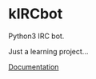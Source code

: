 # kIRCbot

Python3 IRC bot. 

Just a learning project...

[Documentation](https://gist.github.com/GarrettSocling/371917661f98c6c54beea49de94ce1d9)
